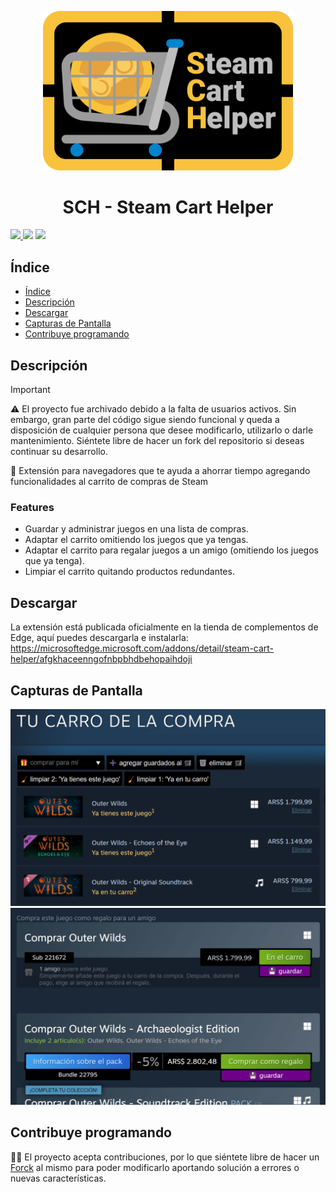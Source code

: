 <p align="center">
  <img width="400px" src="images/SCH-SmallBanner.svg">
</p>
<h1 align="center"> SCH - Steam Cart Helper</h1>
<p align="left">
  <a href="https://microsoftedge.microsoft.com/addons/detail/steam-cart-helper/afgkhaceenngofnbpbhdbehopaihdoji" target="_blank">
    <img src="https://img.shields.io/badge/download-edge_addon-blue?logo=microsoftedge&link=https%3A%2F%2Fmicrosoftedge.microsoft.com%2Faddons%2Fdetail%2Fsteam-cart-helper%2Fafgkhaceenngofnbpbhdbehopaihdoji">
  <a>
  <img src="https://img.shields.io/badge/license-MIT-blue">
  <img src="https://img.shields.io/github/stars/JLCareglio?style=social">
</p>

## Índice

- [Índice](#índice)
- [Descripción](#descripción)
- [Descargar](#descargar)
- [Capturas de Pantalla](#capturas-de-pantalla)
- [Contribuye programando](#contribuye-programando)

## Descripción

> [!IMPORTANT]  
> ⚠️ El proyecto fue archivado debido a la falta de usuarios activos. Sin embargo, gran parte del código sigue siendo funcional y queda a disposición de cualquier persona que desee modificarlo, utilizarlo o darle mantenimiento. Siéntete libre de hacer un fork del repositorio si deseas continuar su desarrollo.

<p>
  🛒 Extensión para navegadores que te ayuda a ahorrar tiempo agregando funcionalidades al carrito de compras de Steam
  <br>
  <h3>Features</h3>
  <ul>
    <li>Guardar y administrar juegos en una lista de compras.</li>
    <li>Adaptar el carrito omitiendo los juegos que ya tengas.</li>
    <li>Adaptar el carrito para regalar juegos a un amigo (omitiendo los juegos que ya tenga).</li>
    <li>Limpiar el carrito quitando productos redundantes.</li>
  </ul>
</p>

## Descargar
<p>
  La extensión está publicada oficialmente en la tienda de complementos de Edge, aquí puedes descargarla e instalarla:
  <br>
  <a href="https://microsoftedge.microsoft.com/addons/detail/steam-cart-helper/afgkhaceenngofnbpbhdbehopaihdoji">
    https://microsoftedge.microsoft.com/addons/detail/steam-cart-helper/afgkhaceenngofnbpbhdbehopaihdoji
  </a>
</p>


## Capturas de Pantalla

<p align="center">
  <img src="images/Screenshot-StoreCart.png" alt="SteamCart con funciones añadidas">
  <img src="images/Screenshot-StoreApp.png" alt="Botones para guardar juegos">
</p>

## Contribuye programando

🧑‍💻 El proyecto acepta contribuciones, por lo que siéntete libre de hacer un [Forck](https://github.com/JLCareglio/Steam-Cart-Helper-Browser-Extension/fork) al mismo para poder modificarlo aportando solución a errores o nuevas características.
